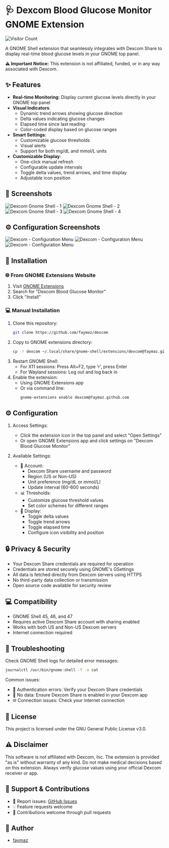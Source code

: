 # 🩺 Dexcom Blood Glucose Monitor GNOME Extension

![Visitor Count](https://visitor-badge.laobi.icu/badge?page_id=faymaz.dexcom)

A GNOME Shell extension that seamlessly integrates with Dexcom Share to display real-time blood glucose levels in your GNOME top panel.

**⚠️ Important Notice:** This extension is not affiliated, funded, or in any way associated with Dexcom.

## ✨ Features

- **Real-time Monitoring**: Display current glucose levels directly in your GNOME top panel
- **Visual Indicators**: 
  - Dynamic trend arrows showing glucose direction
  - Delta values indicating glucose changes
  - Elapsed time since last reading
  - Color-coded display based on glucose ranges
- **Smart Settings**: 
  - Customizable glucose thresholds
  - Visual alerts
  - Support for both mg/dL and mmol/L units
- **Customizable Display**:
  - One-click manual refresh
  - Configurable update intervals
  - Toggle delta values, trend arrows, and time display
  - Adjustable icon position

## 📸 Screenshots

![Dexcom Gnome Shell - 1](img/Dexcom_0.png)
![Dexcom Gnome Shell - 2](img/Dexcom_1.png)
![Dexcom Gnome Shell - 3](img/Dexcom_2.png)
![Dexcom Gnome Shell - 4](img/Dexcom_3.jpg)

## ⚙️ Configuration Screenshots

![Dexcom - Configuration Menu](img/Dexcom_config_menu_1.png)
![Dexcom - Configuration Menu](img/Dexcom_config_menu_2.png)
![Dexcom - Configuration Menu](img/Dexcom_config_menu_3.png)

## 🚀 Installation

### 🌐 From GNOME Extensions Website
1. Visit [GNOME Extensions](https://extensions.gnome.org)
2. Search for "Dexcom Blood Glucose Monitor"
3. Click "Install"

### 💻 Manual Installation
1. Clone this repository:
   ```bash
   git clone https://github.com/faymaz/dexcom
   ```
2. Copy to GNOME extensions directory:
   ```bash
   cp -r dexcom ~/.local/share/gnome-shell/extensions/dexcom@faymaz.github.com
   ```
3. Restart GNOME Shell:
   - For X11 sessions: Press Alt+F2, type 'r', press Enter
   - For Wayland sessions: Log out and log back in
4. Enable the extension:
   - Using GNOME Extensions app
   - Or via command line:
     ```bash
     gnome-extensions enable dexcom@faymaz.github.com
     ```

## ⚙️ Configuration

1. Access Settings:
   - Click the extension icon in the top panel and select "Open Settings"
   - Or open GNOME Extensions app and click settings on "Dexcom Blood Glucose Monitor"

2. Available Settings:
   - 👤 Account:
     * Dexcom Share username and password
     * Region (US or Non-US)
     * Unit preference (mg/dL or mmol/L)
     * Update interval (60-600 seconds)
   - 📊 Thresholds:
     * Customize glucose threshold values
     * Set color schemes for different ranges
   - 🎨 Display:
     * Toggle delta values
     * Toggle trend arrows
     * Toggle elapsed time
     * Configure icon visibility and position

## 🔒 Privacy & Security

- Your Dexcom Share credentials are required for operation
- Credentials are stored securely using GNOME's GSettings
- All data is fetched directly from Dexcom servers using HTTPS
- No third-party data collection or transmission
- Open source code available for security review

## 💻 Compatibility

- GNOME Shell 45, 46, and 47
- Requires active Dexcom Share account with sharing enabled
- Works with both US and Non-US Dexcom servers
- Internet connection required

## 🔧 Troubleshooting

Check GNOME Shell logs for detailed error messages:
```bash
journalctl /usr/bin/gnome-shell -f -o cat
```

Common issues:
- 🔑 Authentication errors: Verify your Dexcom Share credentials
- 📡 No data: Ensure Dexcom Share is enabled in your Dexcom app
- 🌐 Connection issues: Check your internet connection

## 📜 License

This project is licensed under the GNU General Public License v3.0.

## ⚠️ Disclaimer

This software is not affiliated with Dexcom, Inc. The extension is provided "as is" without warranty of any kind. Do not make medical decisions based on this extension. Always verify glucose values using your official Dexcom receiver or app.

## 💬 Support & Contributions

- 🐛 Report issues: [GitHub Issues](https://github.com/faymaz/dexcom/issues)
- 💡 Feature requests welcome
- 🤝 Contributions welcome through pull requests

## 👤 Author

- [faymaz](https://github.com/faymaz)